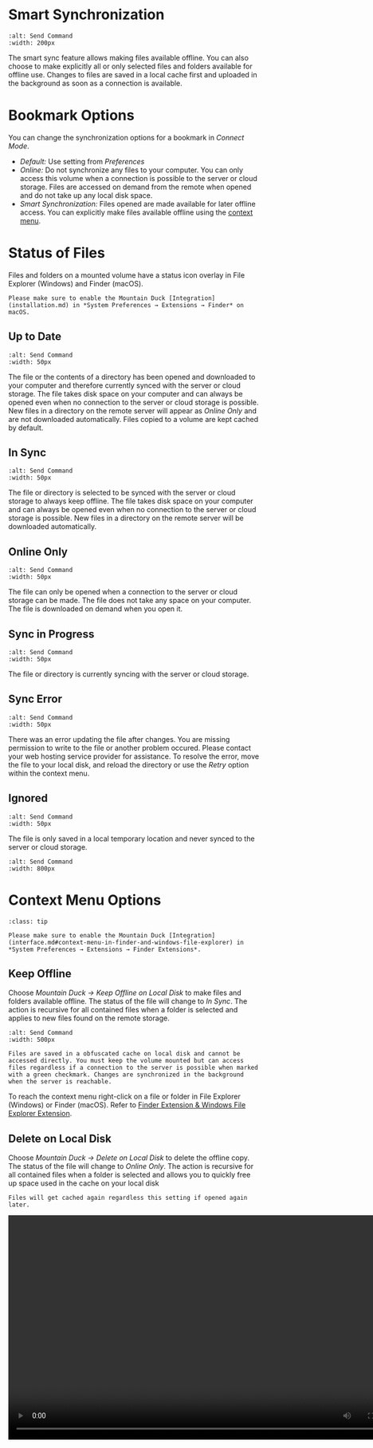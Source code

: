 Smart Synchronization
===

```{image} _images/Disk_Syncing.png
:alt: Send Command
:width: 200px
```

The smart sync feature allows making files available offline. You can also choose to make explicitly all or only selected files and folders available for offline use. Changes to files are saved in a local cache first and uploaded in the background as soon as a connection is available.

# Bookmark Options

You can change the synchronization options for a bookmark in *Connect Mode*.

- *Default:* Use setting from *Preferences*
- *Online:* Do not synchronize any files to your computer. You can only access this volume when a connection is possible to the server or cloud storage. Files are accessed on demand from the remote when opened and do not take up any local disk space.
- *Smart Synchronization:* Files opened are made available for later offline access. You can explicitly make files available offline using the [context menu](#keep-offline).

# Status of Files

Files and folders on a mounted volume have a status icon overlay in File Explorer (Windows) and Finder (macOS).

```{note}
Please make sure to enable the Mountain Duck [Integration](installation.md) in *System Preferences → Extensions → Finder* on macOS.
```

## Up to Date

```{image} _images/overlay_uptodate.png
:alt: Send Command
:width: 50px
```

The file or the contents of a directory has been opened and downloaded to your computer and therefore currently synced with the server or cloud storage. The file takes disk space on your computer and can always be opened even when no connection to the server or cloud storage is possible. New files in a directory on the remote server will appear as *Online Only* and are not downloaded automatically. Files copied to a volume are kept cached by default.

## In Sync

```{image} _images/overlay_sync.png
:alt: Send Command
:width: 50px
```

The file or directory is selected to be synced with the server or cloud storage to always keep offline. The file takes disk space on your computer and can always be opened even when no connection to the server or cloud storage is possible. New files in a directory on the remote server will be downloaded automatically.

## Online Only

```{image} _images/overlay_infinite.png
:alt: Send Command
:width: 50px
```

The file can only be opened when a connection to the server or cloud storage can be made. The file does not take any space on your computer. The file is downloaded on demand when you open it.

## Sync in Progress

```{image} _images/overlay_syncing.png
:alt: Send Command
:width: 50px
```

The file or directory is currently syncing with the server or cloud storage.

## Sync Error

```{image} _images/overlay_error.png
:alt: Send Command
:width: 50px
```

There was an error updating the file after changes. You are missing permission to write to the file or another problem occured. Please contact your web hosting service provider for assistance. To resolve the error, move the file to your local disk, and reload the directory or use the _Retry_ option within the context menu.

## Ignored

```{image} _images/overlay_ignored.png
:alt: Send Command
:width: 50px
```

The file is only saved in a local temporary location and never synced to the server or cloud storage.


```{image} _images/Mountain_Duck_Screenshot_Finder_Dark.png
:alt: Send Command
:width: 800px
```

# Context Menu Options

```{admonition} macOS only
:class: tip

Please make sure to enable the Mountain Duck [Integration](interface.md#context-menu-in-finder-and-windows-file-explorer) in *System Preferences → Extensions → Finder Extensions*.
```

## Keep Offline

Choose *Mountain Duck → Keep Offline on Local Disk* to make files and folders available offline. The status of the file will change to *In Sync*. The action is recursive for all contained files when a folder is selected and applies to new files found on the remote storage.

```{image} _images/Sync_Context_Menu_macOS.png
:alt: Send Command
:width: 500px
```

```{note}
Files are saved in a obfuscated cache on local disk and cannot be accessed directly. You must keep the volume mounted but can access files regardless if a connection to the server is possible when marked with a green checkmark. Changes are synchronized in the background when the server is reachable.
```

To reach the context menu right-click on a file or folder in File Explorer (Windows) or Finder (macOS). Refer to [Finder Extension & Windows File Explorer Extension](interface.md#context-menu-in-finder-and-windows-file-explorer).

## Delete on Local Disk

Choose *Mountain Duck → Delete on Local Disk* to delete the offline copy. The status of the file will change to *Online Only*. The action is recursive for all contained files when a folder is selected and allows you to quickly free up space used in the cache on your local disk

```{note}
Files will get cached again regardless this setting if opened again later.
```

<video width="800" height="450" controls>
	<source src="../_static/videos_MD/KeepOffline.mp4" type="video/mp4" />
</vidoe>


# Sync Conflicts

A conflict may be caused by two or more users editing the same files at the same time or while on the road before the files are synced. We do not merge changes to files like version control systems do. The file with conflicting edits will be renamed with the current time added to the filename. You will have to compare the changes manually and delete the duplicate file afterwards.

| Action | Error Cause | Error State (Overlay Icon) | Remarks | Manual Conflict Resolution |
| --- | --- | --- | --- | ---: | 
| Indexing folder | Missing permission | Sync Error for files with<br/> pending write | Other files are removed from<br/> local cache | Context menu with options<br/>*Retry* |				  							   				  				   						 
| Open placeholder (1) file | Permission failure reading<br/>file on server | - | Status remains *Online* | - |
| Select to keep file offline<br/>placeholder (1) file | Permission failure reading<br/>file on server | Sync Error | - | Context menu with options<br/>*Retry* |
| Indexing folder containing<br/>files in write error state | File with write sync error<br/>state not found on server | Sync Error | For error states caused by other Operations<br/>than `write`, the file is removed on local disk | Context menu with options<br/>*Retry* |
| Open placeholder (1) file | Directory index is out of sync.<br/>File not found on server | - | File is deleted in local cache | - |
| Edit file deleted on server | Directory index is out of sync.<br/>File not found on server | - | File is uploaded anew to server | - |
| Edit file renamed on server | Directory index is out of sync.<br/>File not found on server | - | File is uploaded anew to server | - |
| Edit file already changed<br/>on server | Last seen checksum differs from current<br/>checksum on server. (Or timestamp<br/>when server does not offer checksum<br/>verification) | - | Existing file on server is renamed<br/> to `<filename> timestamp.<extension>`.<br/>Eventually with user preference to<br/>default to sync error instead. | User has to manually merge<br/>the conflicting edits. |
| Edit file with parent folder<br/>missing on server | Upload fails because parent folder<br/>is not found on server | Sync Error | - | Move file to different folder<br/>or *Retry* option in context menu |
| Move or rename *file* to target<br/>that already exists on server | Directory index is out of sync | - | Existing file on server is renamed<br/>to `<filename> timestamp.<extension>`.<br/>Eventually with user preference to<br/>default to sync error instead. | User has to manually merge<br/>the conflicting edits. |
| Move or rename *directory* to target<br/>that already exists on server | Directory index is out of sync | - | Existing directory on server is renamed<br/>to `<folder> timestamp.<extension>` | User has to manually merge the<br/>conflicting edits. |
| Move or rename *directory* that no<br/>longer exists on server | Directory index is out of sync | Sync Error | Directory is removed from local cache | - |
| Create file that exists already on server | Directory index is out of sync | - | Failure creating file is ignored | - |
| Create folder that exists already on<br/>server | Directory index is out of sync | - | Failure creating folder is ignored | -  
| Deleting file already changed on server | Directory index is out of sync | - | File is deleted on server | - |

(1) Indexed file in local cache not downloaded from server

# Sync Progress

Changes to files are uploaded in the background as soon as a connection is available. Progress is reported by animating the status bar icon and a menu item titled *Sync in Progress*.

```{image} _images/Sync_in_Progress.gif
:alt: Send Command
:width: 600px
```
Detailed status for current transfers is available in the *Sync* submenu. Refer to [Sync Progress](sync_history.md#sync-progress).

## Pause Sync

You can manually pause background syncing by selecting *Pause Sync* in the submenu for the sync status. Syncing is also paused automatically when your network connection to the server is interrupted but resumed automatically when a connection is restored.

The paused sync status is indicated with a greyed-out icon in the tray (Windows) or status bar (macOS).

# Sync Errors

Files that failed to sync get a sync error badge. You can try to repeat the failed transfer by selecting *Mountain Duck → Retry* in the context menu.

## Resolve Errors

If a sync error cannot be solved using *Mountain Duck → Retry* because the server does not allow the operatio due to a permission issue you can resolve the error state on the file or folder by

- Move the file or folder to another location on the volume
- Delete the file or folder

# File History

You can lookup the latest changes to files. Refer to [Recent Files](sync_history.md#recent-files)

## Notifications

```{image} _images/File_Updated_Notification.png
:alt: Send Command
:width: 500px
```

- **File Added:** New file found on server for previously indexed folder.
- **File Updated:** File changed on server since previously indexing a folder
- **Sync Conflict:** Conflicting change in file lead to duplicate of file being created with previous content edited on server.

Refer also to [Preferences → Notifications](preferences.md#notifications)

# Preferences

Refer to [Preferences](preferences.md).